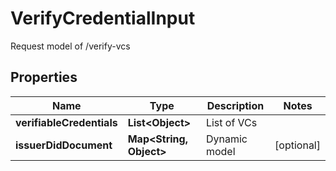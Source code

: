 # VerifyCredentialInput

Request model of /verify-vcs

## Properties

| Name                      | Type                          | Description   | Notes      |
| ------------------------- | ----------------------------- | ------------- | ---------- |
| **verifiableCredentials** | **List&lt;Object&gt;**        | List of VCs   |            |
| **issuerDidDocument**     | **Map&lt;String, Object&gt;** | Dynamic model | [optional] |
